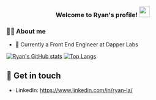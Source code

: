 <h3 align="center">
  Welcome to Ryan's profile!
  <img src="https://media.giphy.com/media/hvRJCLFzcasrR4ia7z/giphy.gif" width="28">
</h3>

### 👨‍💻 About me
- 🔭 Currently a Front End Engineer at Dapper Labs
  
[![Ryan's GitHub stats](https://github-readme-stats.vercel.app/api?username=ryanwla&count_private=true&show_icons=true&hide=stars,issues,contribs)](https://github.com/ryanwla/github-readme-stats)
[![Top Langs](https://github-readme-stats.vercel.app/api/top-langs/?username=anuraghazra&layout=compact)](https://github.com/ryanwla/github-readme-stats)

## 🔗 Get in touch
- LinkedIn: https://www.linkedin.com/in/ryan-la/

